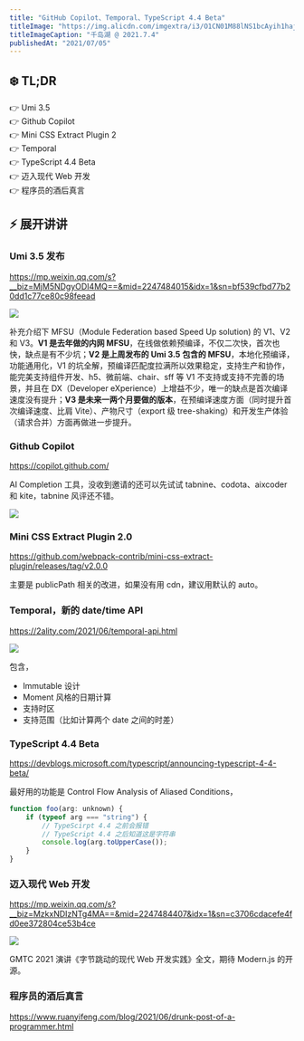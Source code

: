 ```yaml
---
title: "GitHub Copilot、Temporal、TypeScript 4.4 Beta"
titleImage: "https://img.alicdn.com/imgextra/i3/O1CN01M88lNS1bcAyih1haj_!!6000000003485-0-tps-4032-3024.jpg"
titleImageCaption: "千岛湖 @ 2021.7.4"
publishedAt: "2021/07/05"
---
```


## ❄️ TL;DR

👉 Umi 3.5<br />
👉 Github Copilot<br />
👉 Mini CSS Extract Plugin 2<br />
👉 Temporal<br />
👉 TypeScript 4.4 Beta<br />
👉 迈入现代 Web 开发<br />
👉 程序员的酒后真言<br />

## ⚡ 展开讲讲

### Umi 3.5 发布
https://mp.weixin.qq.com/s?__biz=MjM5NDgyODI4MQ==&mid=2247484015&idx=1&sn=bf539cfbd77b20dd1c77ce80c98feead

![](https://img.alicdn.com/imgextra/i1/O1CN01nZatRF1YyfaFaFBzk_!!6000000003128-2-tps-1602-970.png)

补充介绍下 MFSU（Module Federation based Speed Up solution) 的 V1、V2 和 V3。**V1 是去年做的内网 MFSU**，在线做依赖预编译，不仅二次快，首次也快，缺点是有不少坑；**V2 是上周发布的 Umi 3.5 包含的 MFSU**，本地化预编译，功能通用化，V1 的坑全解，预编译匹配度拉满所以效果稳定，支持生产和协作，能完美支持组件开发、h5、微前端、chair、sff 等 V1 不支持或支持不完善的场景，并且在 DX（Developer eXperience）上增益不少，唯一的缺点是首次编译速度没有提升；**V3 是未来一两个月要做的版本**，在预编译速度方面（同时提升首次编译速度、比肩 Vite）、产物尺寸（export 级 tree-shaking）和开发生产体验（请求合并）方面再做进一步提升。

### Github Copilot
https://copilot.github.com/

AI Completion 工具，没收到邀请的还可以先试试 tabnine、codota、aixcoder 和 kite，tabnine 风评还不错。

![](https://img.alicdn.com/imgextra/i2/O1CN01akPNts1vF5KLjs38h_!!6000000006142-1-tps-1280-720.gif)

### Mini CSS Extract Plugin 2.0
https://github.com/webpack-contrib/mini-css-extract-plugin/releases/tag/v2.0.0

主要是 publicPath 相关的改进，如果没有用 cdn，建议用默认的 auto。

### Temporal，新的 date/time API
https://2ality.com/2021/06/temporal-api.html

![](https://img.alicdn.com/imgextra/i3/O1CN01uv3ZaK1VPSHeq44rQ_!!6000000002645-2-tps-1262-376.png)

包含，

* Immutable 设计
* Moment 风格的日期计算
* 支持时区
* 支持范围（比如计算两个 date 之间的时差）

### TypeScript 4.4 Beta
https://devblogs.microsoft.com/typescript/announcing-typescript-4-4-beta/

最好用的功能是 Control Flow Analysis of Aliased Conditions，

```js
function foo(arg: unknown) {
    if (typeof arg === "string") {
        // TypeScirpt 4.4 之前会报错
        // TypeScript 4.4 之后知道这是字符串
        console.log(arg.toUpperCase());
    }
}
```

### 迈入现代 Web 开发
https://mp.weixin.qq.com/s?__biz=MzkxNDIzNTg4MA==&mid=2247484407&idx=1&sn=c3706cdacefe4fd0ee372804ce53b4ce

![](https://img.alicdn.com/imgextra/i2/O1CN01tWiZQ41bFHB2aadft_!!6000000003435-2-tps-1080-608.png)

GMTC 2021 演讲《字节跳动的现代 Web 开发实践》全文，期待 Modern.js 的开源。

### 程序员的酒后真言
https://www.ruanyifeng.com/blog/2021/06/drunk-post-of-a-programmer.html
